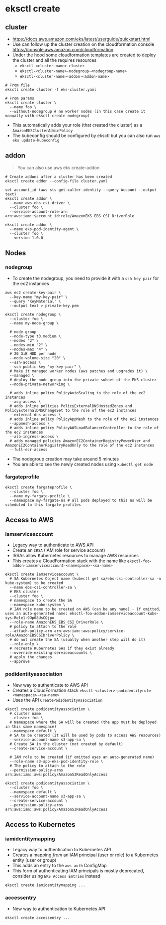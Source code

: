 # eksctl create

## cluster

- <https://docs.aws.amazon.com/eks/latest/userguide/quickstart.html>
- Use can follow up the cluster creation on the cloudformation console <https://console.aws.amazon.com/cloudformation>
- Under the hood some cloudformation templates are created to deploy the cluster and all the requires resources
  - `eksctl-<cluster-name>-cluster`
  - `eksctl-<cluster-name>-nodegroup-<nodegroup-name>`
  - `eksctl-<cluster-name>-addon-<addon-name>`

```shell
# From file
eksctl create cluster -f eks-cluster.yaml

# From params
eksctl create cluster \
  --name foo \
  --without-nodegroup # no worker nodes (in this case create it manually with eksctl create nodegroup)
```

- This automatically adds your role (that created the cluster) as a `AmazonEKSClusterAdminPolicy`
- The kubeconfig should be configured by eksctl but you can also run `aws eks update-kubeconfig`

## addon

> You can also use aws eks create-addon

```shell
# Create addons after a cluster has been created
eksctl create addon --config-file cluster.yaml
```

```shell
set account_id (aws sts get-caller-identity --query Account --output text)
eksctl create addon \
  --name aws-ebs-csi-driver \
  --cluster foo \
  --service-account-role-arn arn:aws:iam::$account_id:role/AmazonEKS_EBS_CSI_DriverRole

eksctl create addon \
  --name eks-pod-identity-agent \
  --cluster foo \
  --version 1.0.0
```

## Nodes

### nodegroup

- To create the nodegroup, you need to provide it with a `ssh key pair` for the ec2 instances

```shell
aws ec2 create-key-pair \
  --key-name "my-key-pair" \
  --query 'KeyMaterial' \
  --output text > private-key.pem
```

```shell
eksctl create nodegroup \
  --cluster foo \
  --name my-node-group \

  # node group
  --node-type t3.medium \
  --nodes "2" \
  --nodes-min "2" \
  --nodes-max "4" \
  # 20 GiB HDD per node
  --node-volume-size "20" \
  --ssh-access \
  --ssh-public-key "my-key-pair" \
  # Make it managed worker nodes (aws patches and upgrades it) \
  --managed \
  # deploy the node-group into the private subnet of the EKS cluster
  --node-private-networking \

  # adds inline policy PolicyAutoScaling to the role of the ec2 instances
  --asg-access \
  # adds inline policies PolicyExternalDNSHostedZones and PolicyExternalDNSChangeSet to the role of the ec2 instances
  --external-dns-access \
  # adds inline policy PolicyAppMesh to the role of the ec2 instances
  --appmesh-access \
  # adds inline policy PolicyAWSLoadBalancerController to the role of the ec2 instances
  --alb-ingress-access \
  # adds managed policies AmazonEC2ContainerRegistryPowerUser and AmazonEC2ContainerRegistryReadOnly to the role of the ec2 instances
  --full-ecr-access
```

- The nodegroup creation may take around 5 minutes
- You are able to see the newly created nodes using `kubectl get node`

### fargateprofile

```shell
eksctl create fargateprofile \
  --cluster foo \
  --name my-fargate-profile \
  --namespace my-fargate-ns # all pods deployed to this ns will be scheduled to this fargate profiles
```

## Access to AWS

### iamserviceaccount

- Legacy way to authenticate to AWS API
- Create an `IRSA` (IAM role for service account)
- IRSAs allow Kubernetes resources to manage AWS resources
- This creates a CloudFormation stack with the name like `eksctl-foo-addon-iamserviceaccount-<namespace>-<sa-name>`

```shell
eksctl create iamserviceaccount \
  # SA Kubernetes Object name (kubectl get sa/ebs-csi-controller-sa -n kube-system) to be created
  --name ebs-csi-controller-sa \
  # EKS cluster
  --cluster foo \
  # namespace to create the SA
  --namespace kube-system \
  # IAM role name to be created on AWS (can be any name) - If omitted, uses an auto-generated name: eksctl-foo-addon-iamserviceaccount-kube-sys-Role1-9Op08UsCQjpo
  --role-name AmazonEKS_EBS_CSI_DriverRole \
  # policy to attach to the role
  --attach-policy-arn arn:aws:iam::aws:policy/service-role/AmazonEBSCSIDriverPolicy \
  # do not create the SA (usually when another step will do it)
  --role-only \
  # recreate Kubernetes SAs if they exist already
  --override-existing-serviceaccounts \
  # apply the changes
  --approve
```

### podidentityassociation

- New way to authenticate to AWS API
- Creates a CloudFormation stack `eksctl-<cluster>-podidentityrole-<namespace>-<sa-name>`
- Uses the API `CreatePodIdentityAssociation`

```shell
eksctl create podidentityassociation \
  # cluster name
  --cluster foo \
  # Namespace where the SA will be created (the app must be deployed in this same namespace)
  --namespace default \
  # SA to be created (it will be used by pods to access AWS resources)
  --service-account-name s3-app-sa \
  # Create SA in the cluster (not created by default)
  --create-service-account \

  # IAM role to be created (if omitted uses an auto-generated name)
  --role-name s3-app-eks-pod-identity-role \
  # The policy to attach to the role
  --permission-policy-arns arn:aws:iam::aws:policy/AmazonS3ReadOnlyAccess

eksctl create podidentityassociation \
  --cluster foo \
  --namespace default \
  --service-account-name s3-app-sa \
  --create-service-account \
  --permission-policy-arns arn:aws:iam::aws:policy/AmazonS3ReadOnlyAccess
```

## Access to Kubernetes

### iamidentitymapping

- Legacy way to authentication to Kubernetes API
- Creates a mapping _from_ an IAM principal (user or role) _to_ a Kubernetes entity (user or group)
- This adds an entry to the `aws-auth` ConfigMap
- This form of authenticating IAM principals is mostly deprecated, consider using `EKS Access Entries` instead

```shell
eksctl create iamidentitymapping ...
```

### accessentry

- New way to authentication to Kubernetes API

```shell
eksctl create accessentry ...
```
